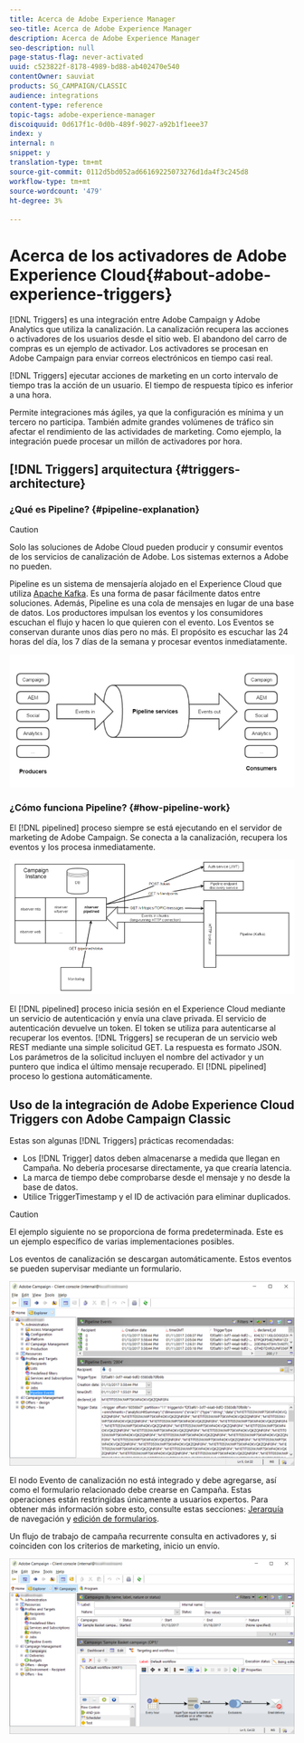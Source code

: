```yaml
---
title: Acerca de Adobe Experience Manager
seo-title: Acerca de Adobe Experience Manager
description: Acerca de Adobe Experience Manager
seo-description: null
page-status-flag: never-activated
uuid: c523822f-8178-4989-bd88-ab402470e540
contentOwner: sauviat
products: SG_CAMPAIGN/CLASSIC
audience: integrations
content-type: reference
topic-tags: adobe-experience-manager
discoiquuid: 0d617f1c-0d0b-489f-9027-a92b1f1eee37
index: y
internal: n
snippet: y
translation-type: tm+mt
source-git-commit: 0112d5bd052ad66169225073276d1da4f3c245d8
workflow-type: tm+mt
source-wordcount: '479'
ht-degree: 3%

---
```



# Acerca de los activadores de Adobe Experience Cloud{#about-adobe-experience-triggers}

[!DNL Triggers] es una integración entre Adobe Campaign y Adobe Analytics que utiliza la canalización. La canalización recupera las acciones o activadores de los usuarios desde el sitio web. El abandono del carro de compras es un ejemplo de activador. Los activadores se procesan en Adobe Campaign para enviar correos electrónicos en tiempo casi real.

[!DNL Triggers] ejecutar acciones de marketing en un corto intervalo de tiempo tras la acción de un usuario. El tiempo de respuesta típico es inferior a una hora.

Permite integraciones más ágiles, ya que la configuración es mínima y un tercero no participa.
También admite grandes volúmenes de tráfico sin afectar el rendimiento de las actividades de marketing. Como ejemplo, la integración puede procesar un millón de activadores por hora.

## [!DNL Triggers] arquitectura {#triggers-architecture}

### ¿Qué es Pipeline? {#pipeline-explanation}

>[!CAUTION]
>
>Solo las soluciones de Adobe Cloud pueden producir y consumir eventos de los servicios de canalización de Adobe. Los sistemas externos a Adobe no pueden.

Pipeline es un sistema de mensajería alojado en el Experience Cloud que utiliza [Apache Kafka](http://kafka.apache.org/). Es una forma de pasar fácilmente datos entre soluciones. Además, Pipeline es una cola de mensajes en lugar de una base de datos. Los productores impulsan los eventos y los consumidores escuchan el flujo y hacen lo que quieren con el evento. Los Eventos se conservan durante unos días pero no más. El propósito es escuchar las 24 horas del día, los 7 días de la semana y procesar eventos inmediatamente.

![](assets/triggers_1.png)

### ¿Cómo funciona Pipeline? {#how-pipeline-work}

El [!DNL pipelined] proceso siempre se está ejecutando en el servidor de marketing de Adobe Campaign. Se conecta a la canalización, recupera los eventos y los procesa inmediatamente.

![](assets/triggers_2.png)

El [!DNL pipelined] proceso inicia sesión en el Experience Cloud mediante un servicio de autenticación y envía una clave privada. El servicio de autenticación devuelve un token. El token se utiliza para autenticarse al recuperar los eventos. [!DNL Triggers] se recuperan de un servicio web REST mediante una simple solicitud GET. La respuesta es formato JSON. Los parámetros de la solicitud incluyen el nombre del activador y un puntero que indica el último mensaje recuperado. El [!DNL pipelined] proceso lo gestiona automáticamente.

## Uso de la integración de Adobe Experience Cloud Triggers con Adobe Campaign Classic

Estas son algunas [!DNL Triggers] prácticas recomendadas:

* Los [!DNL Trigger] datos deben almacenarse a medida que llegan en Campaña. No debería procesarse directamente, ya que crearía latencia.
* La marca de tiempo debe comprobarse desde el mensaje y no desde la base de datos.
* Utilice TriggerTimestamp y el ID de activación para eliminar duplicados.

>[!CAUTION]
>
>El ejemplo siguiente no se proporciona de forma predeterminada. Este es un ejemplo específico de varias implementaciones posibles.

Los eventos de canalización se descargan automáticamente. Estos eventos se pueden supervisar mediante un formulario.

![](assets/triggers_3.png)

El nodo Evento de canalización no está integrado y debe agregarse, así como el formulario relacionado debe crearse en Campaña. Estas operaciones están restringidas únicamente a usuarios expertos. Para obtener más información sobre esto, consulte estas secciones: [Jerarquía](../../configuration/using/about-navigation-hierarchy.md) de navegación y [edición de formularios](../../configuration/using/editing-forms.md).

Un flujo de trabajo de campaña recurrente consulta en activadores y, si coinciden con los criterios de marketing, inicio un envío.

![](assets/triggers_4.png)
